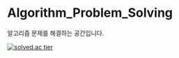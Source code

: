 # Algorithm_Problem_Solving
알고리즘 문제를 해결하는 공간입니다.

[![solved.ac tier](http://mazassumnida.wtf/api/v2/generate_badge?boj=inju2403)](https://solved.ac/inju2403)
